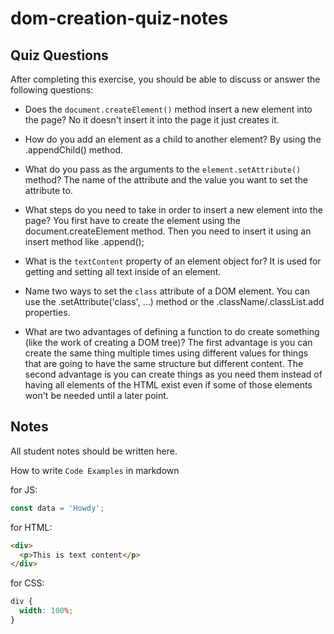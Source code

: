 # dom-creation-quiz-notes

## Quiz Questions

After completing this exercise, you should be able to discuss or answer the following questions:

- Does the `document.createElement()` method insert a new element into the page?
  No it doesn't insert it into the page it just creates it.

- How do you add an element as a child to another element?
  By using the .appendChild() method.

- What do you pass as the arguments to the `element.setAttribute()` method?
  The name of the attribute and the value you want to set the attribute to.

- What steps do you need to take in order to insert a new element into the page?
  You first have to create the element using the document.createElement method. Then you need to insert it using an insert method like .append();

- What is the `textContent` property of an element object for?
  It is used for getting and setting all text inside of an element.

- Name two ways to set the `class` attribute of a DOM element.
  You can use the .setAttribute('class', ...) method or the .className/.classList.add properties.

- What are two advantages of defining a function to do create something (like the work of creating a DOM tree)?
  The first advantage is you can create the same thing multiple times using different values for things that are going to have the same structure but different content. The second advantage is you can create things as you need them instead of having all elements of the HTML exist even if some of those elements won't be needed until a later point.

## Notes

All student notes should be written here.

How to write `Code Examples` in markdown

for JS:

```javascript
const data = 'Howdy';
```

for HTML:

```html
<div>
  <p>This is text content</p>
</div>
```

for CSS:

```css
div {
  width: 100%;
}
```
